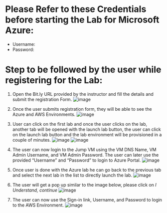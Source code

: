# Please Refer to these Credentials before starting the Lab for **Microsoft Azure**:
* Username: <inject key="AzureAdUserEmail"></inject>
* Password: <inject key="AzureAdUserPassword"></inject>

# Step to be followed by the user while registering for the Lab:

1.	Open the Bit.ly URL provided by the instructor and fill the details and submit the registration Form.
![image](https://user-images.githubusercontent.com/85232046/126780702-c0bdf1fb-ca87-405d-b45e-4d305d1e1aa0.png)

 

2.	Once the user submits registration form, they will be able to see the Azure and AWS Environments.
![image](https://user-images.githubusercontent.com/85232046/126780724-74b95a51-0583-4ea2-b501-fd752d2e38e3.png) 



3.	User can click on the first lab and once the user clicks on the lab, another tab will be opened with the launch lab button, the user can click on the launch lab button and the lab environment will be provisioned in a couple of minutes.
![image](https://user-images.githubusercontent.com/85232046/126780758-02c93bb5-738e-4d9a-aaad-6c288915bbcc.png)
![image](https://user-images.githubusercontent.com/85232046/126780769-a0447809-7f1a-4e2e-95a9-84d06bac210d.png)



4.	The user can now login to the Jump VM using the VM DNS Name, VM Admin Username, and VM Admin Password. The user can later use the provided “Username” and “Password” to login to Azure Portal.
![image](https://user-images.githubusercontent.com/85232046/126780786-abbd4f75-7a5c-4230-9b75-9f229c099012.png)



5. Once user is done with the Azure lab he can go back to the previous tab and select the next lab in the list to directly launch the lab.
![image](https://user-images.githubusercontent.com/85232046/126780814-df1eef24-e22b-46e5-adb6-bedc18ab462f.png)



6. The user will get a pop up similar to the image below, please click on *I Understand, continue*
![image](https://user-images.githubusercontent.com/37663104/126991687-1573b6c5-ada8-4901-a402-73ea3e0c2ba4.png)

 

7.	The user can now use the Sign-in link, Username, and Password to login to the AWS Environment.
![image](https://user-images.githubusercontent.com/85232046/126780852-648e8f2e-d3e3-4494-af15-a526e6f947f9.png)

 
